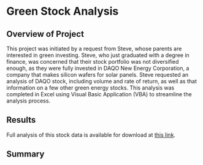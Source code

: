 # Green Stock Analysis

## Overview of Project

This project was initiated by a request from Steve, whose parents are interested in green investing. Steve, who just graduated with a degree in finance, was concerned that their stock portfolio was not diversified enough, as they were fully invested in DAQO New Energy Corporation, a company that makes silicon wafers for solar panels. Steve requested an analysis of DAQO stock, including volume and rate of return, as well as that information on a few other green energy stocks. This analysis was completed in Excel using Visual Basic Application (VBA) to streamline the analysis process.

## Results

Full analysis of this stock data is available for download at [this link](https://github.com/ehalprin/stock-analysis/blob/main/green_stocks.xlsm).

## Summary
